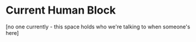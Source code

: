 # Current Human Block

[no one currently - this space holds who we're talking to when someone's here]
